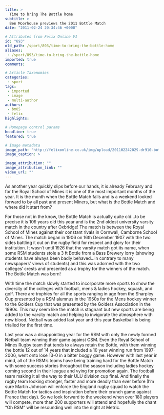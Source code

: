 ```yaml
---
title: >
  Time to bring The Bottle home
subtitle: >
  Ben Moorhouse previews the 2011 Bottle Match
date: "2011-02-24 20:34:46 +0000"

# Attributes from Felix Online V1
id: "893"
old_path: /sport/893/time-to-bring-the-bottle-home
aliases:
 - /sport/893/time-to-bring-the-bottle-home
imported: true
comments:

# Article Taxonomies
categories:
 - sport
tags:
 - imported
 - image
 - multi-author
authors:
 - bm05
 - felix
highlights:

# Homepage control params
headline: true
featured: true

# Image metadata
image_path: "http://felixonline.co.uk/img/upload/201102242029-dr910-bottlema.jpg"
image_caption: >

image_attribution: ""
image_attribution_link: ""
video_url: ""
---
```


As another year quickly slips before our hands, it is already February and for the Royal School of Mines it is one of the most important months of the year. It is the month when the Bottle Match falls and is a weekend looked forward to by all past and present Miners, but what is the Bottle Match and where did it start from?

For those not in the know, the Bottle Match is actually quite old…to be precise it is 109 years old this year and is the 2nd oldest university varsity match in the country after Oxbridge! The match is between the Royal School of Mines against their constant rivals in Cornwall, Camborne School of Mines. The match began in 1906 on 16th December 1907 with the two sides battling it out on the rugby field for respect and glory for their institution. It wasn’t until 1926 that the varsity match got its name, when some RSM students stole a 3 ft Bottle from a Bass Brewery lorry (showing students have always been badly behaved…in contrary to many newspapers’ views of students) and this was adorned with the two colleges’ crests and presented as a trophy for the winners of the match. The Bottle Match was born!

With time the match slowly started to incorporate more sports to show the diversity of the colleges with football, mens & ladies hockey, squash, and golf. There are trophies for all the sports ranging in age from the Sharpley Cup presented by a RSM alumnus in the 1950s for the Mens hockey winner to the Golders Cup that was presented by the Golders Association in the 1990s. This may seem like the match is stagnant but new sports are being added to the varsity match and helping to invigorate the atmosphere with new blood. Netball was added last year and this year Basketball is being trialled for the first time.

Last year was a disappointing year for the RSM with only the newly formed Netball team winning their game against CSM. Even the Royal School of Mines Rugby team that tends to always retain the Bottle, with them winning the bottle 12 out of 14 years that included a 10 year winning run from 1997-2006, went onto lose 13-0 in a bitter boggy game. However with last year in mind, all of the RSM’s teams have being training hard for the Bottle Match with some success stories throughout the season including ladies hockey coming second in their league and vying for promotion again. The football team making it all the way to their ULU division cup final. And finally the rugby team looking stronger, faster and more deadly than ever before (I’m sure Martin Johnson will enforce the England rugby squad to watch the Bottle Match for tactics and inspiration before their crunch game against France that day). So we look forward to the weekend when over 180 players will compete, more than 200 supporters will attend and hopefully the chant “Oh RSM” will be resounding well into the night at Metric.
